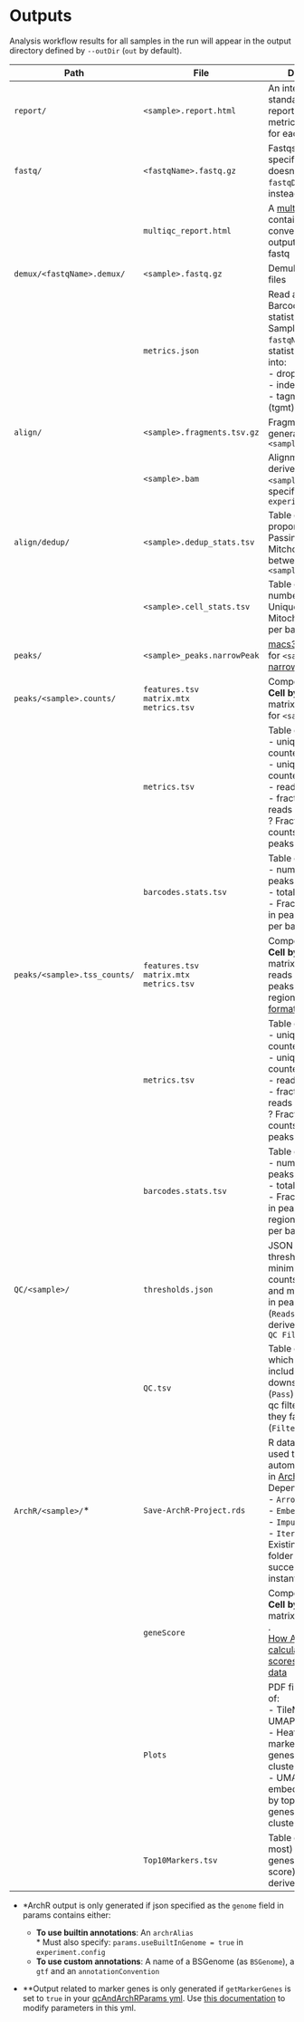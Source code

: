 # Outputs

Analysis workflow results for all samples in the run will appear in the output directory defined by `--outDir` (`out` by default). 

| Path                        | File                                            | Description                                                                                                                                                                                                                                                                                  |
|-----------------------------|-------------------------------------------------|----------------------------------------------------------------------------------------------------------------------------------------------------------------------------------------------------------------------------------------------------------------------------------------------|
| `report/`                   | `<sample>.report.html`                          | An interactive standalone HTML report including key metrics/figures <br> for each sample                                                                                                                                                                                                     |
| `fastq/`                    | `<fastqName>.fastq.gz`                          | Fastqs derived from specified `runFolder`  doesn't exist if `fastqDir` passed instead.                                                                                                                                                                                                       |
|                             | `multiqc_report.html`                           | A [multiQC](https://github.com/MultiQC/MultiQC) report containing BCL convert & [fastqc](https://github.com/s-andrews/FastQC) output for the given fastq  |
| `demux/<fastqName>.demux/`  | `<sample>.fastq.gz`                             | Demultiplexed fastq files                                                                                                                                                                                                                                                                    |
|                             | `metrics.json`                                  | Read aligning and Barcode  matching statistics for Samples within `fastqName`. Barcode  statistics separated into: <br> - droplet (drop) <br> - index <br> - tagmentation (tgmt) <br>                                                                                                      |
| `align/`                    | `<sample>.fragments.tsv.gz`                     | Fragments file generated for `<sample>`                                                                                                                                                                                                                                                      |
|                             | `<sample>.bam`                                  | Alignment of reads derived from `<sample>` to  `genome` specified in `experiment.config`                                                                                                                                                                                                     |
| `align/dedup/`              | `<sample>.dedup_stats.tsv`                      | Table denoting proportion of Passing, Unique  and Mitchondrial reads between all cells in  `<sample>`                                                                                                                                                                                        |
|                             | `<sample>.cell_stats.tsv`                       | Table containing number of Passing, Unique  and Mitochondrial reads per barcode.                                                                                                                                                                                                             |
| `peaks/`                    | `<sample>_peaks.narrowPeak`                     | [macs3](https://github.com/macs3-project/MACS) called peaks for `<sample>` in <br> [narrowPeak format](https://macs3-project.github.io/MACS/docs/callpeak.html)                                                                                                                              |
| `peaks/<sample>.counts/`    | `features.tsv`<br>`matrix.mtx`<br>`metrics.tsv` | Components of a **Cell by Peak** count matrix in [MEX format]( https://math.nist.gov/MatrixMarket/formats.html?msclkid=b5e11122d09d11eca0f3a80d769adbbe)  for `<sample>`                                                                                                                     |
|                             | `metrics.tsv`                                   | Table denoting: <br> - unique barcodes counted <br> - unique features counted <br> - reads counted <br>  - fraction of total reads <br> ? Fraction reads counts?  included in peaks                                                                                                          |
|                             | `barcodes.stats.tsv`                            | Table denoting: <br> - number of unique peaks<br> - total counts<br> - Fraction of reads in peaks<br> per barcode                                                                                                                                                                            |
| `peaks/<sample>.tss_counts/` | `features.tsv`<br>`matrix.mtx`<br>`metrics.tsv` | Components of a **Cell by Gene** count matrix (based on reads mapping to peaks in   TSS regions). [MEX format](https://math.nist.gov/MatrixMarket/formats.html?msclkid=b5e11122d09d11eca0f3a80d769adbbe)  for `<sample>`                                                                     |
|                             | `metrics.tsv`                                   | Table denoting: <br> - unique barcodes counted <br> - unique features counted <br> - reads counted <br>  - fraction of total reads <br> ? Fraction reads counts?  included in peaks at TSS                                                                                                   |
|                             | `barcodes.stats.tsv`                            | Table denoting: <br>  - number of unique peaks in TSS regions <br>  - total counts<br> - Fraction of reads in peaks at TSS regions<br>  per barcode                                                                                                                                          |
| `QC/<sample>/`              | `thresholds.json`                                | JSON containing thresholds for minimum  read counts (`ReadsThresh`) and minimum reads  in peaks counts (`ReadsInPeaksThresh`) derived  from passed `QC Filtering Params`                                                                                                                     |
|                             | `QC.tsv`                                        | Table denoting which cells are to be included in  downstream analysis (`Pass`) as well as the qc filtering  criteria they failed if any (`Filter`)                                                                                                                                           |
| `ArchR/<sample>/`*           | `Save-ArchR-Project.rds`                        | R data structure used to reopen automated analysis in  [ArchR](https://www.archrproject.com/index.html). <br> Dependent on: <br>  - `ArrowFiles` <br> - `Embeddings` <br> - `ImputeWeights` <br> - `IterativeLSI` <br> Existing in the same folder to successfully instantiate.              |
|                             | `geneScore`                                     | Components of a **Cell by Gene Score** matrix in [MEX format](https://math.nist.gov/MatrixMarket/formats.html?msclkid=b5e11122d09d11eca0f3a80d769adbbe) .<br> [How ArchR calculates gene scores from ATAC data](https://www.archrproject.com/bookdown/calculating-gene-scores-in-archr.html) |
|                             | `Plots`                                         | PDF files with figures of: <br>- TileMatrix based UMAP <br> - Heatmap of marker genes (by genescore) for all clusters <br> - UMAP embeddings colored by top 10 marker genes for each cluster ** <br>                                                                                  |
|                             | `Top10Markers.tsv`                              | Table denoting (at most) top 10 marker genes (by gene score) for each derived **cluster                                                                                                                                                                                                        |


* *ArchR output is only generated if json specified as the `genome` field in params contains either:
    * **To use builtin annotations**: An `archrAlias`  
            * Must also specify: `params.useBuiltInGenome = true` in `experiment.config`
    * **To use custom annotations**: A name of a BSGenome (as `BSGenome`), a `gtf` and an `annotationConvention`

* **Output related to marker genes is only generated if `getMarkerGenes` is set to `true` in your [qcAndArchRParams yml](../references/parameters/qcAndArchR.yml). Use [this documentation](additionalInputParams.md)
 to modify parameters in this yml.  
